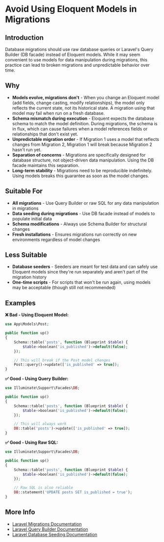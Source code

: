# Avoid Using Eloquent Models in Migrations

<a name="introduction"></a>
## Introduction

Database migrations should use raw database queries or Laravel's Query Builder (DB facade) instead of Eloquent models. While it may seem convenient to use models for data manipulation during migrations, this practice can lead to broken migrations and unpredictable behavior over time.

<a name="why"></a>
## Why

- **Models evolve, migrations don't** - When you change an Eloquent model (add fields, change casting, modify relationships), the model only reflects the current state, not its historical state. A migration using that model may fail when run on a fresh database.
- **Schema mismatch during execution** - Eloquent expects the database schema to match the model definition. During migrations, the schema is in flux, which can cause failures when a model references fields or relationships that don't exist yet.
- **Unpredictable migration order** - If Migration 1 uses a model that reflects changes from Migration 2, Migration 1 will break because Migration 2 hasn't run yet.
- **Separation of concerns** - Migrations are specifically designed for database structure, not object-driven data manipulation. Using the DB facade maintains this separation.
- **Long-term stability** - Migrations need to be reproducible indefinitely. Using models breaks this guarantee as soon as the model changes.

<a name="suitable-for"></a>
## Suitable For

- **All migrations** - Use Query Builder or raw SQL for any data manipulation in migrations
- **Data seeding during migrations** - Use DB facade instead of models to populate initial data
- **Schema modifications** - Always use Schema Builder for structural changes
- **Fresh installations** - Ensures migrations run correctly on new environments regardless of model changes

<a name="less-suitable"></a>
## Less Suitable

- **Database seeders** - Seeders are meant for test data and can safely use Eloquent models since they're run separately and aren't part of the migration history
- **One-time scripts** - For scripts that won't be run again, using models may be acceptable (though still not recommended)

<a name="examples"></a>
## Examples

**❌ Bad - Using Eloquent Model:**
```php
use App\Models\Post;

public function up()
{
    Schema::table('posts', function (Blueprint $table) {
        $table->boolean('is_published')->default(false);
    });

    // This will break if the Post model changes
    Post::query()->update(['is_published' => true]);
}
```

**✅ Good - Using Query Builder:**
```php
use Illuminate\Support\Facades\DB;

public function up()
{
    Schema::table('posts', function (Blueprint $table) {
        $table->boolean('is_published')->default(false);
    });

    // This will always work
    DB::table('posts')->update(['is_published' => true]);
}
```

**✅ Good - Using Raw SQL:**
```php
use Illuminate\Support\Facades\DB;

public function up()
{
    Schema::table('posts', function (Blueprint $table) {
        $table->boolean('is_published')->default(false);
    });

    // Raw SQL is also reliable
    DB::statement('UPDATE posts SET is_published = true');
}
```

<a name="more-info"></a>
## More Info

- [Laravel Migrations Documentation](https://laravel.com/docs/migrations)
- [Laravel Query Builder Documentation](https://laravel.com/docs/queries)
- [Laravel Database Seeding Documentation](https://laravel.com/docs/seeding)
